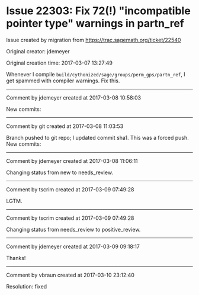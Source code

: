 # Issue 22303: Fix 72(!) "incompatible pointer type" warnings in partn_ref

Issue created by migration from https://trac.sagemath.org/ticket/22540

Original creator: jdemeyer

Original creation time: 2017-03-07 13:27:49

Whenever I compile `build/cythonized/sage/groups/perm_gps/partn_ref`, I get spammed with compiler warnings. Fix this.


---

Comment by jdemeyer created at 2017-03-08 10:58:03

New commits:


---

Comment by git created at 2017-03-08 11:03:53

Branch pushed to git repo; I updated commit sha1. This was a forced push. New commits:


---

Comment by jdemeyer created at 2017-03-08 11:06:11

Changing status from new to needs_review.


---

Comment by tscrim created at 2017-03-09 07:49:28

LGTM.


---

Comment by tscrim created at 2017-03-09 07:49:28

Changing status from needs_review to positive_review.


---

Comment by jdemeyer created at 2017-03-09 09:18:17

Thanks!


---

Comment by vbraun created at 2017-03-10 23:12:40

Resolution: fixed
